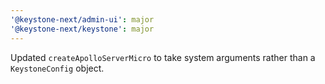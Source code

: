 ```yaml
---
'@keystone-next/admin-ui': major
'@keystone-next/keystone': major
---
```


Updated `createApolloServerMicro` to take system arguments rather than a `KeystoneConfig` object.
